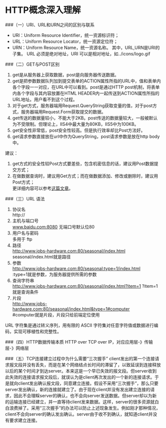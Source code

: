HTTP概念深入理解
===

###（一）URI、URL和URN之间的区别与联系
* URI：Uniform Resource Identifier，统一资源标识符；
* URL：Uniform Resource Locator，统一资源定位符；
* URN：Uniform Resource Name，统一资源名称。
其中，URL,URN是URI的子集。
URL 必须是绝对地址，URI 可以是相对地址，如../icons/logo.gif

###（二）GET与POST区别
1. get是从服务器上获取数据，post是向服务器传送数据。
2. get是把参数数据队列加到提交表单的ACTION属性所指的URL中，值和表单内各个字段一一对应，在URL中可以看到。post是通过HTTP post机制，将表单内各个字段与其内容放置在HTML HEADER内一起传送到ACTION属性所指的URL地址。用户看不到这个过程。
3. 对于get方式，服务器端用Request.QueryString获取变量的值，对于post方式，服务器端用Request.Form获取提交的数据。
4. get传送的数据量较小，不能大于2KB。post传送的数据量较大，一般被默认为不受限制。但理论上，IIS4中最大量为80KB，IIS5中为100KB。
5. get安全性非常低，post安全性较高。但是执行效率却比Post方法好。
6. get请求参数直接放在url中作为QueryString，post请求参数是放在http body中。  

建议：  
1. get方式的安全性较Post方式要差些，包含机密信息的话，建议用Post数据提交方式；  
2. 在做数据查询时，建议用Get方式；而在做数据添加、修改或删除时，建议用Post方式；  
更详细内容可以参考[这篇文章](http://www.diffen.com/difference/GET_(HTTP)_vs_POST_(HTTP))。

###（三）URL 语法
1. 协议名  
   http://
2. 主机与端口号  
   www.baidu.com:8080 无端口号默认位80
3. 用户名与密码  
   多用于 ftp
4. 路径  
   http://www.jobs-hardware.com:80/seasonal/index.html  
   seasonal/index.html就是路径
5. 参数  
   http://www.jobs-hardware.com:80/seasonal:type=1/index.html  
   :type=1就是参数，为服务器提供所需的参数
6. 查询字符串  
  http://www.jobs-hardware.com:80/seasonal/index.html?item=1
?item=1就是查询条件
7. 片段  
  http://www.jobs-hardware.com:80/seasonal/index.html&type=1#computer  
  \#computer就是片段，片段只给前端定位使用

URL 字符集是通过转义序列，用有限的 ASCII 字符集对任意字符值或数据进行编码，实现可移植性和完整性。

###（四）HTTP数据传输本质
HTTP over TCP over IP，对应应用层-》传输层-》网络层

###（五）TCP连接建立过程中为什么需要“三次握手”
client发出的第一个连接请求报文段并没有丢失，而是在某个网络结点长时间的滞留了，以致延误到连接释放以后的某个时间才到达server。本来这是一个早已失效的报文段。但server收到此失效的连接请求报文段后，就误认为是client再次发出的一个新的连接请求。于是就向client发出确认报文段，同意建立连接。假设不采用“三次握手”，那么只要server发出确认，新的连接就建立了。由于现在client并没有发出建立连接的请求，因此不会理睬server的确认，也不会向server发送数据。但server却以为新的运输连接已经建立，并一直等待client发来数据。这样，server的很多资源就白白浪费掉了。采用“三次握手”的办法可以防止上述现象发生。例如刚才那种情况，client不会向server的确认发出确认。server由于收不到确认，就知道client并没有要求建立连接。

